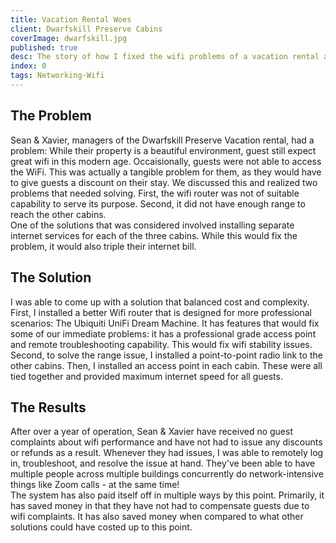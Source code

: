 ```yaml
---
title: Vacation Rental Woes
client: Dwarfskill Preserve Cabins
coverImage: dwarfskill.jpg
published: true
desc: The story of how I fixed the wifi problems of a vacation rental and saved my clients money.
index: 0
tags: Networking-Wifi
---
```

## The Problem
Sean & Xavier, managers of the Dwarfskill Preserve Vacation rental, had a problem: While their property is a beautiful environment, guest still expect great wifi in this modern age. Occaisionally, guests were not able to access the WiFi. This was actually a tangible problem for them, as they would have to give guests a discount on their stay. We discussed this and realized two problems that needed solving. First, the wifi router was not of suitable capability to serve its purpose. Second, it did not have enough range to reach the other cabins.  
One of the solutions that was considered involved installing separate internet services for each of the three cabins. While this would fix the problem, it would also triple their internet bill.
## The Solution
I was able to come up with a solution that balanced cost and complexity.  
First, I installed a better Wifi router that is designed for more professional scenarios: The Ubiquiti UniFi Dream Machine. It has features that would fix some of our immediate problems: it has a professional grade access point and remote troubleshooting capability. This would fix wifi stability issues.  
Second, to solve the range issue, I installed a point-to-point radio link to the other cabins. Then, I installed an access point in each cabin. These were all tied together and provided maximum internet speed for all guests.
## The Results
After over a year of operation, Sean & Xavier have received no guest complaints about wifi performance and have not had to issue any discounts or refunds as a result. Whenever they had issues, I was able to remotely log in, troubleshoot, and resolve the issue at hand. They've been able to have multiple people across multiple buildings concurrently do network-intensive things like Zoom calls - at the same time!   
The system has also paid itself off in multiple ways by this point. Primarily, it has saved money in that they have not had to compensate guests due to wifi complaints.  It has also saved money when compared to what other solutions could have costed up to this point. 